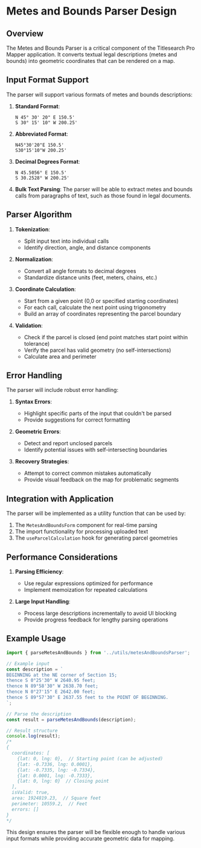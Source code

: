 # Metes and Bounds Parser Design

## Overview

The Metes and Bounds Parser is a critical component of the Titlesearch Pro Mapper application. It converts textual legal descriptions (metes and bounds) into geometric coordinates that can be rendered on a map.

## Input Format Support

The parser will support various formats of metes and bounds descriptions:

1. **Standard Format**: 
   ```
   N 45° 30' 20" E 150.5'
   S 30° 15' 10" W 200.25'
   ```

2. **Abbreviated Format**:
   ```
   N45°30'20"E 150.5'
   S30°15'10"W 200.25'
   ```

3. **Decimal Degrees Format**:
   ```
   N 45.5056° E 150.5'
   S 30.2528° W 200.25'
   ```

4. **Bulk Text Parsing**:
   The parser will be able to extract metes and bounds calls from paragraphs of text, such as those found in legal documents.

## Parser Algorithm

1. **Tokenization**:
   - Split input text into individual calls
   - Identify direction, angle, and distance components

2. **Normalization**:
   - Convert all angle formats to decimal degrees
   - Standardize distance units (feet, meters, chains, etc.)

3. **Coordinate Calculation**:
   - Start from a given point (0,0 or specified starting coordinates)
   - For each call, calculate the next point using trigonometry
   - Build an array of coordinates representing the parcel boundary

4. **Validation**:
   - Check if the parcel is closed (end point matches start point within tolerance)
   - Verify the parcel has valid geometry (no self-intersections)
   - Calculate area and perimeter

## Error Handling

The parser will include robust error handling:

1. **Syntax Errors**:
   - Highlight specific parts of the input that couldn't be parsed
   - Provide suggestions for correct formatting

2. **Geometric Errors**:
   - Detect and report unclosed parcels
   - Identify potential issues with self-intersecting boundaries

3. **Recovery Strategies**:
   - Attempt to correct common mistakes automatically
   - Provide visual feedback on the map for problematic segments

## Integration with Application

The parser will be implemented as a utility function that can be used by:

1. The `MetesAndBoundsForm` component for real-time parsing
2. The import functionality for processing uploaded text
3. The `useParcelCalculation` hook for generating parcel geometries

## Performance Considerations

1. **Parsing Efficiency**:
   - Use regular expressions optimized for performance
   - Implement memoization for repeated calculations

2. **Large Input Handling**:
   - Process large descriptions incrementally to avoid UI blocking
   - Provide progress feedback for lengthy parsing operations

## Example Usage

```javascript
import { parseMetesAndBounds } from '../utils/metesAndBoundsParser';

// Example input
const description = `
BEGINNING at the NE corner of Section 15;
thence S 0°25'30" W 2640.95 feet;
thence N 89°58'30" W 2638.70 feet;
thence N 0°27'15" E 2642.00 feet;
thence S 89°57'30" E 2637.55 feet to the POINT OF BEGINNING.
`;

// Parse the description
const result = parseMetesAndBounds(description);

// Result structure
console.log(result);
/*
{
  coordinates: [
    {lat: 0, lng: 0},  // Starting point (can be adjusted)
    {lat: -0.7336, lng: 0.0001},
    {lat: -0.7335, lng: -0.7334},
    {lat: 0.0001, lng: -0.7333},
    {lat: 0, lng: 0}  // Closing point
  ],
  isValid: true,
  area: 1924819.23,  // Square feet
  perimeter: 10559.2,  // Feet
  errors: []
}
*/
```

This design ensures the parser will be flexible enough to handle various input formats while providing accurate geometric data for mapping.
